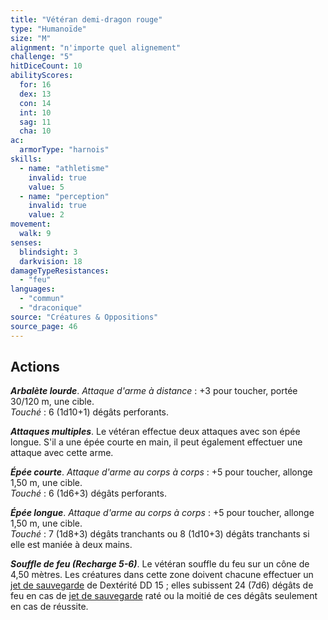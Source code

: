 ```yaml
---
title: "Vétéran demi-dragon rouge"
type: "Humanoïde"
size: "M"
alignment: "n'importe quel alignement"
challenge: "5"
hitDiceCount: 10
abilityScores:
  for: 16
  dex: 13
  con: 14
  int: 10
  sag: 11
  cha: 10
ac: 
  armorType: "harnois"
skills: 
  - name: "athletisme"
    invalid: true
    value: 5
  - name: "perception"
    invalid: true
    value: 2
movement: 
  walk: 9
senses: 
  blindsight: 3
  darkvision: 18
damageTypeResistances: 
  - "feu"
languages: 
  - "commun"
  - "draconique"
source: "Créatures & Oppositions"
source_page: 46
---
```

## Actions
_**Arbalète lourde**_. _Attaque d'arme à distance_ : +3 pour toucher, portée 30/120 m, une cible.  
_Touché_ : 6 (1d10+1) dégâts perforants.

_**Attaques multiples**_. Le vétéran effectue deux attaques avec son épée longue. S'il a une épée courte en main, il peut également effectuer une attaque avec cette arme.

_**Épée courte**_. _Attaque d'arme au corps à corps_ : +5 pour toucher, allonge 1,50 m, une cible.  
_Touché_ : 6 (1d6+3) dégâts perforants.

_**Épée longue**_. _Attaque d'arme au corps à corps_ : +5 pour toucher, allonge 1,50 m, une cible.  
_Touché_ : 7 (1d8+3) dégâts tranchants ou 8 (1d10+3) dégâts tranchants si elle est maniée à deux mains.

_**Souffle de feu (Recharge 5-6)**_. Le vétéran souffle du feu sur un cône de 4,50 mètres. Les créatures dans cette zone doivent chacune effectuer un [jet de sauvegarde](/utiliser-les-caracteristiques#jets-de-sauvegarde) de Dextérité DD 15 ; elles subissent 24 (7d6) dégâts de feu en cas de [jet de sauvegarde](/utiliser-les-caracteristiques#jets-de-sauvegarde) raté ou la moitié de ces dégâts seulement en cas de réussite.
